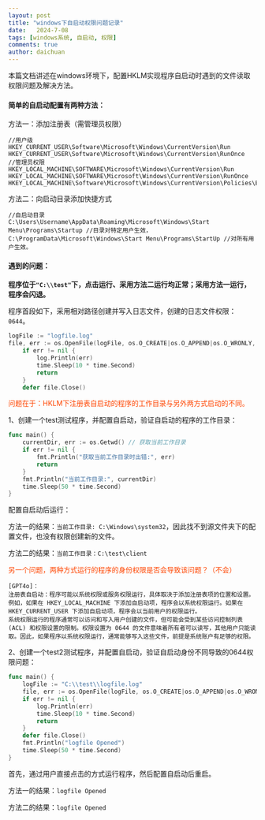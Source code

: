 ```yaml
---
layout: post
title: "windows下自启动权限问题记录"
date:   2024-7-08
tags: [windows系统, 自启动, 权限]
comments: true
author: daichuan
---
```


本篇文档讲述在windows环境下，配置HKLM实现程序自启动时遇到的文件读取权限问题及解决方法。

<!-- more -->

#### 简单的自启动配置有两种方法：

方法一：添加注册表（需管理员权限）

```
//用户级
HKEY_CURRENT_USER\Software\Microsoft\Windows\CurrentVersion\Run
HKEY_CURRENT_USER\Software\Microsoft\Windows\CurrentVersion\RunOnce
//管理员权限
HKEY_LOCAL_MACHINE\SOFTWARE\Microsoft\Windows\CurrentVersion\Run
HKEY_LOCAL_MACHINE\SOFTWARE\Microsoft\Windows\CurrentVersion\RunOnce
HKEY_LOCAL_MACHINE\Software\Microsoft\Windows\CurrentVersion\Policies\Explorer\Run
```

方法二：向启动目录添加快捷方式

```
//自启动目录
C:\Users\Username\AppData\Roaming\Microsoft\Windows\Start Menu\Programs\Startup //目录对特定用户生效， 
C:\ProgramData\Microsoft\Windows\Start Menu\Programs\StartUp //对所有用户生效。
```

#### 遇到的问题：

**程序位于`"C:\\test"`下，点击运行、采用方法二运行均正常；采用方法一运行，程序会闪退。**

程序首段如下，采用相对路径创建并写入日志文件，创建的日志文件权限：`0644`。

```go
logFile := "logfile.log"
file, err := os.OpenFile(logFile, os.O_CREATE|os.O_APPEND|os.O_WRONLY, 0644)
	if err != nil {
		log.Println(err)
		time.Sleep(10 * time.Second)
		return
	}
	defer file.Close()
```

<span style="color:#ff4500;">问题在于：HKLM下注册表自启动的程序的工作目录与另外两方式启动的不同。</span>

1、创建一个test测试程序，并配置自启动，验证自启动的程序的工作目录：

```go
func main() {
	currentDir, err := os.Getwd() // 获取当前工作目录
	if err != nil {
		fmt.Println("获取当前工作目录时出错:", err)
		return
	}
	fmt.Println("当前工作目录:", currentDir)
	time.Sleep(50 * time.Second)
} 
```

配置自启动后运行：

方法一的结果：`当前工作目录: C:\Windows\system32`，因此找不到源文件夹下的配置文件，也没有权限创建新的文件。

方法二的结果：`当前工作目录：C:\test\client`

<span style="color:#ff4500;">另一个问题，两种方式运行的程序的身份权限是否会导致该问题？（不会）</span>

```
[GPT4o]：
注册表自启动：程序可能以系统权限或服务权限运行，具体取决于添加注册表项的位置和设置。例如，如果在 HKEY_LOCAL_MACHINE 下添加自启动项，程序会以系统权限运行。如果在 HKEY_CURRENT_USER 下添加自启动项，程序会以当前用户的权限运行。
系统权限运行的程序通常可以访问和写入用户创建的文件，但可能会受到某些访问控制列表 (ACL) 和权限设置的限制。权限设置为 0644 的文件意味着所有者可以读写，其他用户只能读取。因此，如果程序以系统权限运行，通常能够写入这些文件，前提是系统账户有足够的权限。
```

2、创建一个test2测试程序，并配置自启动，验证自启动身份不同导致的0644权限问题：

```go
func main() {
	logFile := "C:\\test\\logfile.log"
	file, err := os.OpenFile(logFile, os.O_CREATE|os.O_APPEND|os.O_WRONLY, 0644)
	if err != nil {
		log.Println(err)
		time.Sleep(10 * time.Second)
		return
	}
	defer file.Close()
	fmt.Println("logfile Opened")
	time.Sleep(50 * time.Second)
}
```

首先，通过用户直接点击的方式运行程序，然后配置自启动后重启。

方法一的结果：`logfile Opened`

方法二的结果：`logfile Opened`
